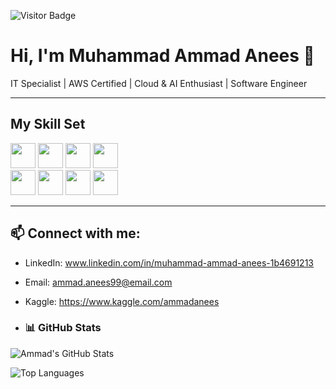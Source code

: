 ![Visitor Badge](https://komarev.com/ghpvc/?username=ammadanees&color=blue&style=flat)


# Hi, I'm Muhammad Ammad Anees 👋

IT Specialist | AWS Certified | Cloud & AI Enthusiast | Software Engineer

---

##  My Skill Set

<!-- Or use icons like this -->
<p align="left">
  <img src="https://cdn.jsdelivr.net/gh/devicons/devicon@latest/icons/html5/html5-plain-wordmark.svg" width="40"/>
  <img src="https://cdn.jsdelivr.net/gh/devicons/devicon@latest/icons/php/php-original.svg" width="40"/>
  <img src="https://cdn.jsdelivr.net/gh/devicons/devicon@latest/icons/mysql/mysql-original-wordmark.svg" width="40"/>
  <img src="https://cdn.jsdelivr.net/gh/devicons/devicon@latest/icons/javascript/javascript-original.svg" width="40"/>
  <br>
  <img src="https://cdn.jsdelivr.net/gh/devicons/devicon@latest/icons/dotnetcore/dotnetcore-plain.svg" width="40"/>
  <img src="https://cdn.jsdelivr.net/gh/devicons/devicon@latest/icons/bootstrap/bootstrap-original-wordmark.svg" width="40"/>
  <img src="https://cdn.jsdelivr.net/gh/devicons/devicon@latest/icons/laravel/laravel-original-wordmark.svg" width="40"/>
  <img src="https://cdn.jsdelivr.net/gh/devicons/devicon@latest/icons/amazonwebservices/amazonwebservices-original-wordmark.svg" width="40"/>
          
                  
            
</p>

---

## 📫 Connect with me:
- LinkedIn: www.linkedin.com/in/muhammad-ammad-anees-1b4691213
- Email: ammad.anees99@email.com
- Kaggle: https://www.kaggle.com/ammadanees

- ### 📊 GitHub Stats
![Ammad's GitHub Stats](https://github-readme-stats.vercel.app/api?username=ammadanees&show_icons=true&theme=dark)

![Top Languages](https://github-readme-stats.vercel.app/api/top-langs/?username=ammadanees&layout=compact&theme=dark)




